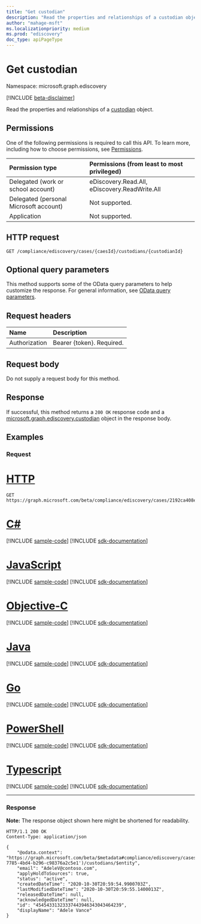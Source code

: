 ```yaml
---
title: "Get custodian"
description: "Read the properties and relationships of a custodian object."
author: "mahage-msft"
ms.localizationpriority: medium
ms.prod: "ediscovery"
doc_type: apiPageType
---
```


# Get custodian

Namespace: microsoft.graph.ediscovery

[!INCLUDE [beta-disclaimer](../../includes/beta-disclaimer.md)]

Read the properties and relationships of a [custodian](../resources/ediscovery-custodian.md) object.

## Permissions

One of the following permissions is required to call this API. To learn more, including how to choose permissions, see [Permissions](/graph/permissions-reference).

|Permission type|Permissions (from least to most privileged)|
|:---|:---|
|Delegated (work or school account)|eDiscovery.Read.All, eDiscovery.ReadWrite.All|
|Delegated (personal Microsoft account)|Not supported.|
|Application|Not supported.|

## HTTP request

<!-- {
  "blockType": "ignored"
}
-->

``` http
GET /compliance/ediscovery/cases/{caesId}/custodians/{custodianId}
```

## Optional query parameters

This method supports some of the OData query parameters to help customize the response. For general information, see [OData query parameters](/graph/query-parameters).

## Request headers

|Name|Description|
|:---|:---|
|Authorization|Bearer {token}. Required.|

## Request body

Do not supply a request body for this method.

## Response

If successful, this method returns a `200 OK` response code and a [microsoft.graph.ediscovery.custodian](../resources/ediscovery-custodian.md) object in the response body.

## Examples

### Request


# [HTTP](#tab/http)
<!-- {
  "blockType": "request",
  "name": "get_custodian_2"
}
-->

``` http
GET https://graph.microsoft.com/beta/compliance/ediscovery/cases/2192ca408ea2410eba3bec8ae873be6b/custodians/45454331323337443946343043464239
```
# [C#](#tab/csharp)
[!INCLUDE [sample-code](../includes/snippets/csharp/get-custodian-2-csharp-snippets.md)]
[!INCLUDE [sdk-documentation](../includes/snippets/snippets-sdk-documentation-link.md)]

# [JavaScript](#tab/javascript)
[!INCLUDE [sample-code](../includes/snippets/javascript/get-custodian-2-javascript-snippets.md)]
[!INCLUDE [sdk-documentation](../includes/snippets/snippets-sdk-documentation-link.md)]

# [Objective-C](#tab/objc)
[!INCLUDE [sample-code](../includes/snippets/objc/get-custodian-2-objc-snippets.md)]
[!INCLUDE [sdk-documentation](../includes/snippets/snippets-sdk-documentation-link.md)]

# [Java](#tab/java)
[!INCLUDE [sample-code](../includes/snippets/java/get-custodian-2-java-snippets.md)]
[!INCLUDE [sdk-documentation](../includes/snippets/snippets-sdk-documentation-link.md)]

# [Go](#tab/go)
[!INCLUDE [sample-code](../includes/snippets/go/get-custodian-2-go-snippets.md)]
[!INCLUDE [sdk-documentation](../includes/snippets/snippets-sdk-documentation-link.md)]

# [PowerShell](#tab/powershell)
[!INCLUDE [sample-code](../includes/snippets/powershell/get-custodian-2-powershell-snippets.md)]
[!INCLUDE [sdk-documentation](../includes/snippets/snippets-sdk-documentation-link.md)]

# [Typescript](#tab/typescript)
[!INCLUDE [sample-code](../includes/snippets/typescript/get-custodian-2-typescript-snippets.md)]
[!INCLUDE [sdk-documentation](../includes/snippets/snippets-sdk-documentation-link.md)]

---


### Response

**Note:** The response object shown here might be shortened for readability.
<!-- {
  "blockType": "response",
  "truncated": true,
  "@odata.type": "microsoft.graph.ediscovery.custodian"
}
-->

``` http
HTTP/1.1 200 OK
Content-Type: application/json

{
    "@odata.context": "https://graph.microsoft.com/beta/$metadata#compliance/ediscovery/cases('4c8f8f70-7785-4bd4-b296-c98376a2c5e1')/custodians/$entity",
    "email": "AdeleV@contoso.com",
    "applyHoldToSources": true,
    "status": "active",
    "createdDateTime": "2020-10-30T20:59:54.9900703Z",
    "lastModifiedDateTime": "2020-10-30T20:59:55.1400013Z",
    "releasedDateTime": null,
    "acknowledgedDateTime": null,
    "id": "45454331323337443946343043464239",
    "displayName": "Adele Vance"
}
```

